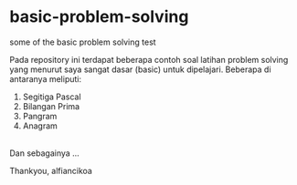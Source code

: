 # basic-problem-solving
some of the basic problem solving test

Pada repository ini terdapat beberapa contoh soal latihan problem solving yang menurut saya sangat dasar (basic) untuk dipelajari. Beberapa di antaranya meliputi:
1. Segitiga Pascal
2. Bilangan Prima
3. Pangram
4. Anagram 

<br>
Dan sebagainya ...

Thankyou,
alfiancikoa
